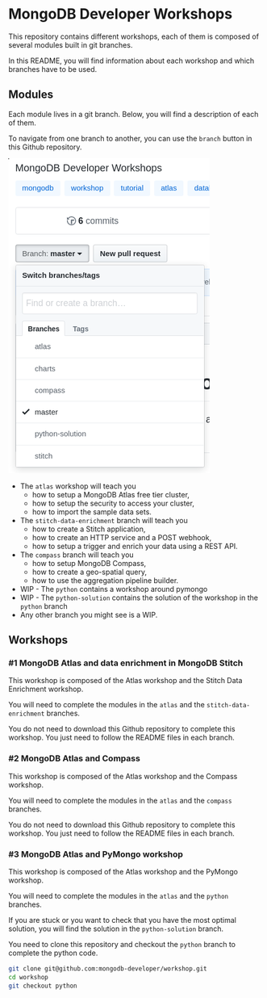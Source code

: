 # MongoDB Developer Workshops

This repository contains different workshops, each of them is composed of several modules built in git branches.

In this README, you will find information about each workshop and which branches have to be used.

## Modules

Each module lives in a git branch. Below, you will find a description of each of them.

To navigate from one branch to another, you can use the `branch` button in this Github repository.

![Github branch navigation](images/branches.png)

- The `atlas` workshop will teach you
  - how to setup a MongoDB Atlas free tier cluster,
  - how to setup the security to access your cluster,
  - how to import the sample data sets.
- The `stitch-data-enrichment` branch will teach you
  - how to create a Stitch application,
  - how to create an HTTP service and a POST webhook,
  - how to setup a trigger and enrich your data using a REST API.
- The `compass` branch will teach you
  - how to setup MongoDB Compass,
  - how to create a geo-spatial query,
  - how to use the aggregation pipeline builder.
- WIP - The `python` contains a workshop around pymongo
- WIP - The `python-solution` contains the solution of the workshop in the `python` branch
- Any other branch you might see is a WIP.

## Workshops

### #1 MongoDB Atlas and data enrichment in MongoDB Stitch

This workshop is composed of the Atlas workshop and the Stitch Data Enrichment workshop.

You will need to complete the modules in the `atlas` and the `stitch-data-enrichment` branches.

You do not need to download this Github repository to complete this workshop. You just need to follow the README files in each branch.
 
### #2 MongoDB Atlas and Compass

This workshop is composed of the Atlas workshop and the Compass workshop.

You will need to complete the modules in the `atlas` and the `compass` branches.

You do not need to download this Github repository to complete this workshop. You just need to follow the README files in each branch.

### #3 MongoDB Atlas and PyMongo workshop

This workshop is composed of the Atlas workshop and the PyMongo workshop.

You will need to complete the modules in the `atlas` and the `python` branches.

If you are stuck or you want to check that you have the most optimal solution, you will find the solution in the `python-solution` branch.

You need to clone this repository and checkout the `python` branch to complete the python code.

```sh
git clone git@github.com:mongodb-developer/workshop.git
cd workshop
git checkout python
```
